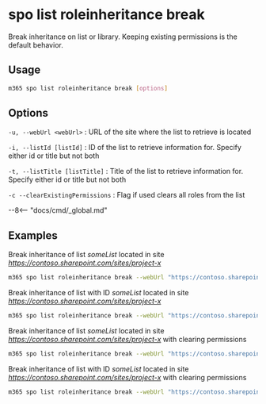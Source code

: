 # spo list roleinheritance break

Break inheritance on list or library. Keeping existing permissions is the default behavior.

## Usage

```sh
m365 spo list roleinheritance break [options]
```

## Options

`-u, --webUrl <webUrl>`
: URL of the site where the list to retrieve is located

`-i, --listId [listId]`
: ID of the list to retrieve information for. Specify either id or title but not both

`-t, --listTitle [listTitle]`
: Title of the list to retrieve information for. Specify either id or title but not both

`-c --clearExistingPermissions`
: Flag if used clears all roles from the list

--8<-- "docs/cmd/_global.md"

## Examples

Break inheritance of list _someList_ located in site _https://contoso.sharepoint.com/sites/project-x_

```sh
m365 spo list roleinheritance break --webUrl "https://contoso.sharepoint.com/sites/project-x" --listTitle "someList"
```

Break inheritance of list with ID _someList_ located in site _https://contoso.sharepoint.com/sites/project-x_

```sh
m365 spo list roleinheritance break --webUrl "https://contoso.sharepoint.com/sites/project-x" --listId "202b8199-b9de-43fd-9737-7f213f51c991"
```

Break inheritance of list _someList_ located in site _https://contoso.sharepoint.com/sites/project-x_ with clearing permissions 

```sh
m365 spo list roleinheritance break --webUrl "https://contoso.sharepoint.com/sites/project-x" --listTitle "someList" --clearExistingPermissions
```

Break inheritance of list with ID _someList_ located in site _https://contoso.sharepoint.com/sites/project-x_ with clearing permissions 

```sh
m365 spo list roleinheritance break --webUrl "https://contoso.sharepoint.com/sites/project-x" --listId "202b8199-b9de-43fd-9737-7f213f51c991" --clearExistingPermissions
```